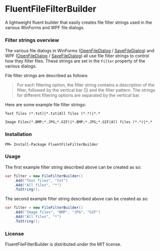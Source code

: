 FluentFileFilterBuilder
===================

A lightweight fluent builder that easily creates file filter strings used in the various WinForms and WPF file dialogs.

### Filter strings overview

The various file dialogs in WinForms ([OpenFileDialog](https://docs.microsoft.com/en-us/dotnet/api/system.windows.forms.openfiledialog) / [SaveFileDialog](https://docs.microsoft.com/en-us/dotnet/api/system.windows.forms.savefiledialog)) and WPF ([OpenFileDialog](https://docs.microsoft.com/en-us/dotnet/api/microsoft.win32.openfiledialog) / [SaveFileDialog](https://docs.microsoft.com/en-us/dotnet/api/microsoft.win32.savefiledialog)) all use file filter strings to control how they filter files. These strings are set in the `Filter` property of the various dialogs.

File filter strings are described as follows:

> For each filtering option, the filter string contains a description of the filter, followed by the vertical bar (|) and the filter pattern. The strings for different filtering options are separated by the vertical bar.

Here are some example file filter strings:

`Text files (*.txt)|*.txt|All files (*.*)|*.*`

`Image Files(*.BMP;*.JPG;*.GIF)|*.BMP;*.JPG;*.GIF|All files (*.*)|*.*`

### Installation

`PM> Install-Package FluentFileFilterBuilder`

### Usage

The first example filter string described above can be created as so:

```csharp
var filter = new FileFilterBuilder()
    .Add("Text files", "txt")
    .Add("All files", "*")
    .ToString();
```

The second example filter string described above can be created as so:

```csharp
var filter = new FileFilterBuilder()
    .Add("Image files", "BMP", "JPG", "GIF")
    .Add("All files", "*")
    .ToString();
```

### License

FluentFileFilterBuilder is distributed under the MIT license.
